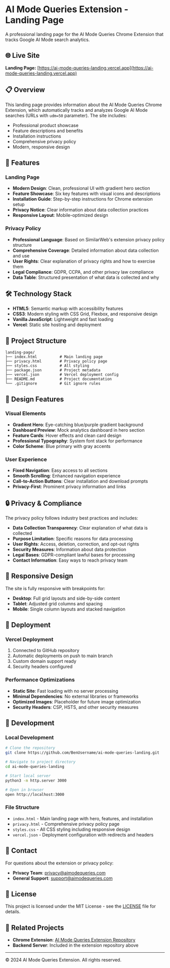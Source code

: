 # AI Mode Queries Extension - Landing Page

A professional landing page for the AI Mode Queries Chrome Extension that tracks Google AI Mode search analytics.

## 🌐 Live Site

**Landing Page:** [https://ai-mode-queries-landing.vercel.app](https://ai-mode-queries-landing.vercel.app)

## 📋 Overview

This landing page provides information about the AI Mode Queries Chrome Extension, which automatically tracks and analyzes Google AI Mode searches (URLs with `udm=50` parameter). The site includes:

- Professional product showcase
- Feature descriptions and benefits
- Installation instructions
- Comprehensive privacy policy
- Modern, responsive design

## 🚀 Features

### Landing Page
- **Modern Design**: Clean, professional UI with gradient hero section
- **Feature Showcase**: Six key features with visual icons and descriptions
- **Installation Guide**: Step-by-step instructions for Chrome extension setup
- **Privacy Notice**: Clear information about data collection practices
- **Responsive Layout**: Mobile-optimized design

### Privacy Policy
- **Professional Language**: Based on SimilarWeb's extension privacy policy structure
- **Comprehensive Coverage**: Detailed information about data collection and use
- **User Rights**: Clear explanation of privacy rights and how to exercise them
- **Legal Compliance**: GDPR, CCPA, and other privacy law compliance
- **Data Table**: Structured presentation of what data is collected and why

## 🛠 Technology Stack

- **HTML5**: Semantic markup with accessibility features
- **CSS3**: Modern styling with CSS Grid, Flexbox, and responsive design
- **Vanilla JavaScript**: Lightweight and fast loading
- **Vercel**: Static site hosting and deployment

## 📁 Project Structure

```
landing-page/
├── index.html          # Main landing page
├── privacy.html        # Privacy policy page
├── styles.css          # All styling
├── package.json        # Project metadata
├── vercel.json         # Vercel deployment config
├── README.md           # Project documentation
└── .gitignore          # Git ignore rules
```

## 🎨 Design Features

### Visual Elements
- **Gradient Hero**: Eye-catching blue/purple gradient background
- **Dashboard Preview**: Mock analytics dashboard in hero section
- **Feature Cards**: Hover effects and clean card design
- **Professional Typography**: System font stack for performance
- **Color Scheme**: Blue primary with gray accents

### User Experience
- **Fixed Navigation**: Easy access to all sections
- **Smooth Scrolling**: Enhanced navigation experience
- **Call-to-Action Buttons**: Clear installation and download prompts
- **Privacy-First**: Prominent privacy information and links

## 🔒 Privacy & Compliance

The privacy policy follows industry best practices and includes:

- **Data Collection Transparency**: Clear explanation of what data is collected
- **Purpose Limitation**: Specific reasons for data processing
- **User Rights**: Access, deletion, correction, and opt-out rights
- **Security Measures**: Information about data protection
- **Legal Bases**: GDPR-compliant lawful bases for processing
- **Contact Information**: Easy ways to reach privacy team

## 📱 Responsive Design

The site is fully responsive with breakpoints for:
- **Desktop**: Full grid layouts and side-by-side content
- **Tablet**: Adjusted grid columns and spacing
- **Mobile**: Single column layouts and stacked navigation

## 🚀 Deployment

### Vercel Deployment
1. Connected to GitHub repository
2. Automatic deployments on push to main branch
3. Custom domain support ready
4. Security headers configured

### Performance Optimizations
- **Static Site**: Fast loading with no server processing
- **Minimal Dependencies**: No external libraries or frameworks
- **Optimized Images**: Placeholder for future image optimization
- **Security Headers**: CSP, HSTS, and other security measures

## 🔧 Development

### Local Development
```bash
# Clone the repository
git clone https://github.com/BenUsername/ai-mode-queries-landing.git

# Navigate to project directory
cd ai-mode-queries-landing

# Start local server
python3 -m http.server 3000

# Open in browser
open http://localhost:3000
```

### File Structure
- `index.html` - Main landing page with hero, features, and installation
- `privacy.html` - Comprehensive privacy policy page
- `styles.css` - All CSS styling including responsive design
- `vercel.json` - Deployment configuration with redirects and headers

## 📧 Contact

For questions about the extension or privacy policy:
- **Privacy Team**: privacy@aimodequeries.com
- **General Support**: support@aimodequeries.com

## 📄 License

This project is licensed under the MIT License - see the [LICENSE](LICENSE) file for details.

## 🔗 Related Projects

- **Chrome Extension**: [AI Mode Queries Extension Repository](https://github.com/BenUsername/ai-mode-queries-server)
- **Backend Server**: Included in the extension repository above

---

© 2024 AI Mode Queries Extension. All rights reserved. 